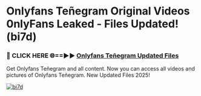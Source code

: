 # Onlyfans Teñegram Original Videos 0nlyFans Leaked - Files Updated! (bi7d)

<h3>🔴 CLICK HERE 🌐==►► <a href="https://tinyurl.com/x26r9saj" rel="nofollow">Onlyfans Teñegram Updated Files</a></h3>

Get Onlyfans Teñegram and all content. Now you can access all videos and pictures of Onlyfans Teñegram. New Updated Files 2025!

[![bi7d](https://i.imgur.com/LkgZPqh.gif)](https://tinyurl.com/x26r9saj)
